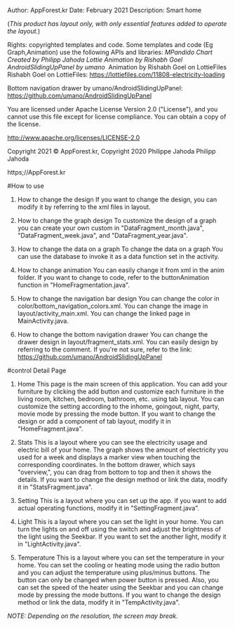 Author: AppForest.kr
Date: February 2021
Description: Smart home

(*This product has layout only, with only essential features added to operate the layout.*)

Rights: copyrighted templates and code. 
Some templates and code (Eg Graph,Animation) use the following APIs and libraries: *MPandido Chart Created by Philipp Jahoda* *Lottie Animation by Rishabh Goel* *AndroidSlidingUpPanel by umano*
​
Animation by Rishabh Goel on LottieFiles
Rishabh Goel on LottieFiles: https://lottiefiles.com/11808-electricity-loading

Bottom navigation drawer by umano/AndroidSlidingUpPanel: https://github.com/umano/AndroidSlidingUpPanel

You are licensed under Apache License Version 2.0 ("License"), and you cannot use this file except for license compliance. You can obtain a copy of the license.

http://www.apache.org/licenses/LICENSE-2.0

Copyright 2021 © AppForest.kr, Copyright 2020 Philippe Jahoda Philipp Jahoda

https;//AppForest.kr



#How to use
1. How to change the design
If you want to change the design, you can modify it by referring to the xml files in layout.

2. How to change the graph design
To customize the design of a graph
you can create your own custom in "DataFragment_month.java", "DataFragment_week.java", and "DataFragment_year.java".

3. How to change the data on a graph
To change the data on a graph
You can use the database to invoke it as a data function set in the activity.

4. How to change animation
You can easily change it from xml in the anim folder.
If you want to change to code, refer to the buttonAnimation function in "HomeFragmentation.java".

5. How to change the navigation bar design
You can change the color in color/bottom_navigation_colors.xml.
You can change the image in layout/activity_main.xml.
You can change the linked page in MainActivity.java.

6. How to change the bottom navigation drawer
You can change the drawer design in layout/fragment_stats.xml.
You can easily design by referring to the comment.
If you're not sure, refer to the link: https://github.com/umano/AndroidSlidingUpPanel



#control Detail Page
1. Home
This page is the main screen of this application.
You can add your furniture by clicking the add button and customize each furniture in the living room, kitchen, bedroom, bathroom, etc. using tab layout.
You can customize the setting according to the inhome, goingout, night, party, movie mode by pressing the mode button.
If you want to change the design or add a component of tab layout, modify it in "HomeFragment.java".

2. Stats
This is a layout where you can see the electricity usage and electric bill of your home.
The graph shows the amount of electricity you used for a week and displays a marker view when touching the corresponding coordinates.
In the bottom drawer, which says "overview,", you can drag from bottom to top and then it shows the details.
If you want to change the design method or link the data, modify it in "StatsFragment.java".

3. Setting
This is a layout where you can set up the app.
if you want to add actual operating functions, modify it in "SettingFragment.java".

4. Light
This is a layout where you can set the light in your home.
You can turn the lights on and off using the switch and adjust the brightness of the light using the Seekbar.
If you want to set the another light, modify it in "LightActivity.java".

5. Temperature
This is a layout where you can set the temperature in your home.
You can set the cooling or heating mode using the radio button and you can adjust the temperature using plus/minus buttons.
The button can only be changed when power button is pressed.
Also, you can set the speed of the heater using the Seekbar and you can change mode by pressing the mode buttons.
If you want to change the design method or link the data, modify it in "TempActivity.java".

*NOTE: Depending on the resolution, the screen may break.*